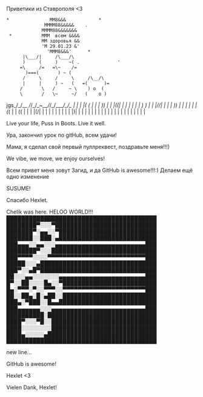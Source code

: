 Приветики из Ставрополя <3

    *               MM8&&&            *
                  MMMM88&&&&&    .
                 MMMM88&&&&&&&
     *           MMM  всем &&&&
                 MM здоровья &&
                 'M 29.01.23 &'
                   'MMM8&&&'      *    
          |\___/|     /\___/\
          )     (     )    ~( .              '
         =\     /=   =\~    /=
           )===(       ) ~ (
          /     \     /     \     /\__/\
          |     |     ) ~   (   =(      )= 
         /       \   /     ~ \    ) o  ( 
         \       /   \~     ~/   (    o )  
  jgs_/\_/\__  _/_/\_/\__~__/_/\_/\____/\_/\_
  |  |  |  |( (  |  |  | ))  |  |  |((|  |  |
  |  |  |  | ) ) |  |  |//|  |  |  | ))  |  |
  |  |  |  |(_(  |  |  (( |  |  |  |(/|  |  |
  |  |  |  |  |  |  |  |\)|  |  |  |  |  |  |
  |  |  |  |  |  |  |  |  |  |  |  |  |  |  |

Live your life, Puss in Boots. Live it well.

Ура, закончил урок по gitHub, всем удачи!

Мама, я сделал свой первый пуллреквест, поздравьте меня!!!)

We vibe, we move, we enjoy ourselves!

Всем привет меня зовут Загид, и да GitHub is awesome!!!:)
Делаем ещё одно изменение

SUSUME! 

Спасибо Hexlet.

Chelik was here. HELOO WORLD!!!
████████████████████████████████████████
████████▀░░░▀███████████████████████████
███████▀░▄▄░░▀██████████████████████████
███████░░███░▄██████████████████████████
███▄▄▄░░▄▄░░░▄▄▄▄▄▄▄▄▄▄▄▄▄▄▄▄▄▄▄▄▄▄▄▄███
████████▀░░░████████████████████████████
███▀▀▀▀░░░░▀▀▀▀▀▀▀▀▀▀▀▀▀▀▀▀▀▀▀▀▀▀▀▀▀▀███
█████░░░▄███████████████████████████████
███▀░░▄█▀███████████████████████████████
██░░░▄▄░░░░░░░▄▄▄▄▄▄▄▄▄▄▄▄▄▄▄▄▄▄▄▄▄▄▄███
█▀░░██░░░░█▄░░▀█████████████████████████
█▄░▀▀▀░▀░░▀▀▀░░▀▀▀▀▀▀▀▀▀▀▀▀▀▀▀▀▀▀▀▀▀▀███
██░░██▄░█░▄██░░█████████████████████████
███▄░▀███░░█▄▄██████████████████████████
███▄▄▄▄▄▄░░░▄▄▄▄▄▄▄▄▄▄▄▄▄▄▄▄▄▄▄▄▄▄▄▄▄███
██████████░█████████████████████████████
████▀░░░▀█░░████████████████████████████
████░░░░░░░░████████████████████████████
████▄░░░░░▄█████████████████████████████
████████████████████████████████████████

new line...

GitHub is awesome!

Hexlet <3

Vielen Dank, Hexlet!
